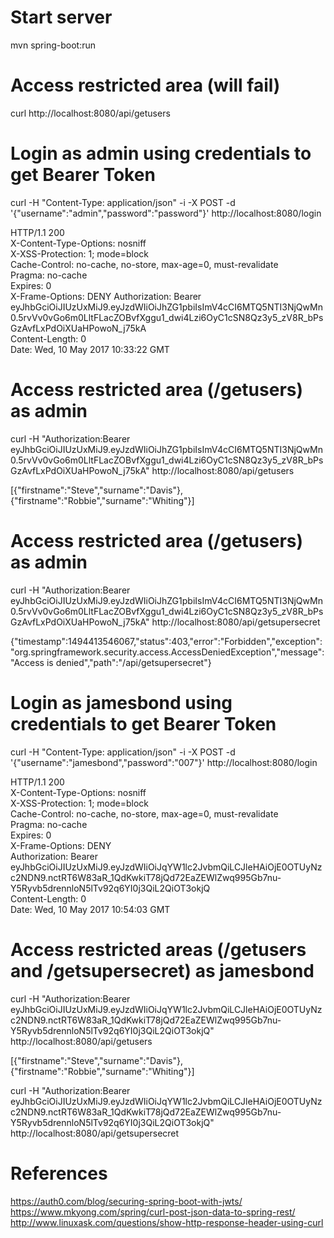 Start server
============

mvn spring-boot:run

Access restricted area (will fail)
==================================

curl http://localhost:8080/api/getusers

Login as admin using credentials to get Bearer Token
====================================================

curl -H "Content-Type: application/json" -i -X POST -d '{"username":"admin","password":"password"}' http://localhost:8080/login

HTTP/1.1 200  
X-Content-Type-Options: nosniff  
X-XSS-Protection: 1; mode=block  
Cache-Control: no-cache, no-store, max-age=0, must-revalidate  
Pragma: no-cache  
Expires: 0  
X-Frame-Options: DENY
Authorization: Bearer eyJhbGciOiJIUzUxMiJ9.eyJzdWIiOiJhZG1pbiIsImV4cCI6MTQ5NTI3NjQwMn0.5rvVv0vGo6m0LltFLacZOBvfXggu1_dwi4Lzi6OyC1cSN8Qz3y5_zV8R_bPsGzAvfLxPdOiXUaHPowoN_j75kA  
Content-Length: 0  
Date: Wed, 10 May 2017 10:33:22 GMT  

Access restricted area (/getusers) as admin
===========================================

curl -H "Authorization:Bearer eyJhbGciOiJIUzUxMiJ9.eyJzdWIiOiJhZG1pbiIsImV4cCI6MTQ5NTI3NjQwMn0.5rvVv0vGo6m0LltFLacZOBvfXggu1_dwi4Lzi6OyC1cSN8Qz3y5_zV8R_bPsGzAvfLxPdOiXUaHPowoN_j75kA" http://localhost:8080/api/getusers  

[{"firstname":"Steve","surname":"Davis"},{"firstname":"Robbie","surname":"Whiting"}]  

Access restricted area (/getusers) as admin
===========================================

curl -H "Authorization:Bearer eyJhbGciOiJIUzUxMiJ9.eyJzdWIiOiJhZG1pbiIsImV4cCI6MTQ5NTI3NjQwMn0.5rvVv0vGo6m0LltFLacZOBvfXggu1_dwi4Lzi6OyC1cSN8Qz3y5_zV8R_bPsGzAvfLxPdOiXUaHPowoN_j75kA" http://localhost:8080/api/getsupersecret  

{"timestamp":1494413546067,"status":403,"error":"Forbidden","exception":"org.springframework.security.access.AccessDeniedException","message":"Access is denied","path":"/api/getsupersecret"}  

Login as jamesbond using credentials to get Bearer Token
========================================================

curl -H "Content-Type: application/json" -i -X POST -d '{"username":"jamesbond","password":"007"}' http://localhost:8080/login  

HTTP/1.1 200  
X-Content-Type-Options: nosniff  
X-XSS-Protection: 1; mode=block  
Cache-Control: no-cache, no-store, max-age=0, must-revalidate  
Pragma: no-cache  
Expires: 0  
X-Frame-Options: DENY  
Authorization: Bearer eyJhbGciOiJIUzUxMiJ9.eyJzdWIiOiJqYW1lc2JvbmQiLCJleHAiOjE0OTUyNzc2NDN9.nctRT6W83aR_1QdKwkiT78jQd72EaZEWlZwq995Gb7nu-Y5Ryvb5drennloN5lTv92q6YI0j3QiL2QiOT3okjQ  
Content-Length: 0  
Date: Wed, 10 May 2017 10:54:03 GMT  

Access restricted areas (/getusers and /getsupersecret) as jamesbond
====================================================================

curl -H "Authorization:Bearer eyJhbGciOiJIUzUxMiJ9.eyJzdWIiOiJqYW1lc2JvbmQiLCJleHAiOjE0OTUyNzc2NDN9.nctRT6W83aR_1QdKwkiT78jQd72EaZEWlZwq995Gb7nu-Y5Ryvb5drennloN5lTv92q6YI0j3QiL2QiOT3okjQ" http://localhost:8080/api/getusers  

[{"firstname":"Steve","surname":"Davis"},{"firstname":"Robbie","surname":"Whiting"}]  

curl -H "Authorization:Bearer eyJhbGciOiJIUzUxMiJ9.eyJzdWIiOiJqYW1lc2JvbmQiLCJleHAiOjE0OTUyNzc2NDN9.nctRT6W83aR_1QdKwkiT78jQd72EaZEWlZwq995Gb7nu-Y5Ryvb5drennloN5lTv92q6YI0j3QiL2QiOT3okjQ" http://localhost:8080/api/getsupersecret  


References
==========

https://auth0.com/blog/securing-spring-boot-with-jwts/
https://www.mkyong.com/spring/curl-post-json-data-to-spring-rest/
http://www.linuxask.com/questions/show-http-response-header-using-curl